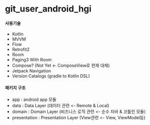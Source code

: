 # git_user_android_hgi

#### 사용기술
- Kotlin
- MVVM
- Flow
- Retrofit2
- Room
- Paging3 With Room
- Compose? (Not Yet <- ComposeView로 현재 대체)
- Jetpack Navigation
- Version Catalogs (gradle to Kotlin DSL)

#### 패키지 구조
- app : android app 모듈
- data : Data Layer (데이터 관련 <- Remote & Local)
- domain : Domain Layer (비즈니스 로직 관련 <- 순수 자바 & 코틀린 모듈)
- presentation : Presentation Layer (View관련 <- View, ViewModel등)
